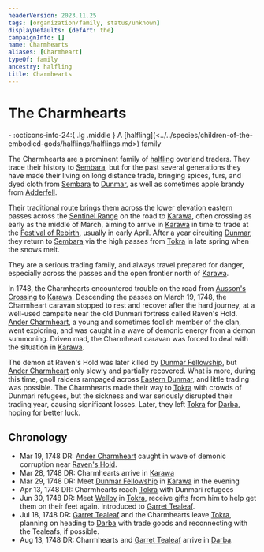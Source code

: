 ```yaml
---
headerVersion: 2023.11.25
tags: [organization/family, status/unknown]
displayDefaults: {defArt: the}
campaignInfo: []
name: Charmhearts
aliases: [Charmheart]
typeOf: family
ancestry: halfling
title: Charmhearts
---
```

# The Charmhearts
<div class="grid cards ext-narrow-margin ext-one-column" markdown>
-
   :octicons-info-24:{ .lg .middle } A [halfling](<../../species/children-of-the-embodied-gods/halflings/halflings.md>) family  
</div>


The Charmhearts are a prominent family of [halfling](<../../species/children-of-the-embodied-gods/halflings/halflings.md>) overland traders. They trace their history to [Sembara](<../../gazetteer/greater-sembara/sembara/sembara.md>), but for the past several generations they have made their living on long distance trade, bringing spices, furs, and dyed cloth from [Sembara](<../../gazetteer/greater-sembara/sembara/sembara.md>) to [Dunmar](<../../gazetteer/greater-dunmar/realms/dunmar/dunmar.md>), as well as sometimes apple brandy from [Adderfell](<../../gazetteer/greater-sembara/addermarch/adderfell.md>). 

Their traditional route brings them across the lower elevation eastern passes across the [Sentinel Range](<../../gazetteer/sentinel-range/sentinel-range.md>) on the road to [Karawa](<../../gazetteer/greater-dunmar/realms/dunmar/eastern-dunmar/karawa.md>), often crossing as early as the middle of March, aiming to arrive in [Karawa](<../../gazetteer/greater-dunmar/realms/dunmar/eastern-dunmar/karawa.md>) in time to trade at the [Festival of Rebirth](<../../time/holidays-and-festivals/dunmari-festivals/festival-of-rebirth.md>), usually in early April. After a year circuiting [Dunmar](<../../gazetteer/greater-dunmar/realms/dunmar/dunmar.md>), they return to [Sembara](<../../gazetteer/greater-sembara/sembara/sembara.md>) via the high passes from [Tokra](<../../gazetteer/greater-dunmar/realms/dunmar/central-dunmar/tokra/tokra.md>) in late spring when the snows melt. 

They are a serious trading family, and always travel prepared for danger, especially across the passes and the open frontier north of [Karawa](<../../gazetteer/greater-dunmar/realms/dunmar/eastern-dunmar/karawa.md>). 




In 1748, the Charmhearts encountered trouble on the road from [Ausson's Crossing](<../../gazetteer/greater-sembara/refounded-alliance-of-aurbez/ausson-s-crossing.md>) to [Karawa](<../../gazetteer/greater-dunmar/realms/dunmar/eastern-dunmar/karawa.md>). Descending the passes on March 19, 1748, the Charmheart caravan stopped to rest and recover after the hard journey, at a well-used campsite near the old Dunmari fortress called Raven's Hold. [Ander Charmheart](<../../people/halflings/ander-charmheart.md>), a young and sometimes foolish member of the clan, went exploring, and was caught in a wave of demonic energy from a demon summoning. Driven mad, the Charmheart caravan was forced to deal with the situation in [Karawa](<../../gazetteer/greater-dunmar/realms/dunmar/eastern-dunmar/karawa.md>). 

The demon at Raven's Hold was later killed by [Dunmar Fellowship](<../../people/pcs/dunmar-fellowship/dunmar-fellowship.md>), but [Ander Charmheart](<../../people/halflings/ander-charmheart.md>) only slowly and partially recovered. What is more, during this time, gnoll raiders rampaged across [Eastern Dunmar](<../../gazetteer/greater-dunmar/realms/dunmar/eastern-dunmar/eastern-dunmar.md>), and little trading was possible. The Charmhearts made their way to [Tokra](<../../gazetteer/greater-dunmar/realms/dunmar/central-dunmar/tokra/tokra.md>) with crowds of Dunmari refugees, but the sickness and war seriously disrupted their trading year, causing significant losses. Later, they left [Tokra](<../../gazetteer/greater-dunmar/realms/dunmar/central-dunmar/tokra/tokra.md>) for [Darba](<../../gazetteer/greater-dunmar/realms/dunmar/coastal-dunmar/darba/darba.md>), hoping for better luck. 
## Chronology
- Mar 19, 1748 DR: [Ander Charmheart](<../../people/halflings/ander-charmheart.md>) caught in wave of demonic corruption near [Raven's Hold](<../../gazetteer/greater-dunmar/dunmari-basin/raven-s-hold.md>). 
- Mar 28, 1748 DR: Charmhearts arrive in [Karawa](<../../gazetteer/greater-dunmar/realms/dunmar/eastern-dunmar/karawa.md>)
- Mar 29, 1748 DR: Meet [Dunmar Fellowship](<../../people/pcs/dunmar-fellowship/dunmar-fellowship.md>) in [Karawa](<../../gazetteer/greater-dunmar/realms/dunmar/eastern-dunmar/karawa.md>) in the evening
- Apr 13, 1748 DR: Charmhearts reach [Tokra](<../../gazetteer/greater-dunmar/realms/dunmar/central-dunmar/tokra/tokra.md>) with Dunmari refugees
- Jun 30, 1748 DR: Meet [Wellby](<../../people/pcs/dunmar-fellowship/wellby.md>) in [Tokra](<../../gazetteer/greater-dunmar/realms/dunmar/central-dunmar/tokra/tokra.md>), receive gifts from him to help get them on their feet again. Introduced to [Garret Tealeaf](<../../people/halflings/garret-tealeaf.md>). 
- Jul 18, 1748 DR:  [Garret Tealeaf](<../../people/halflings/garret-tealeaf.md>) and the Charmhearts leave [Tokra](<../../gazetteer/greater-dunmar/realms/dunmar/central-dunmar/tokra/tokra.md>), planning on heading to [Darba](<../../gazetteer/greater-dunmar/realms/dunmar/coastal-dunmar/darba/darba.md>) with trade goods and reconnecting with the Tealeafs, if possible.
- Aug 13, 1748 DR: Charmhearts and [Garret Tealeaf](<../../people/halflings/garret-tealeaf.md>) arrive in [Darba](<../../gazetteer/greater-dunmar/realms/dunmar/coastal-dunmar/darba/darba.md>).

